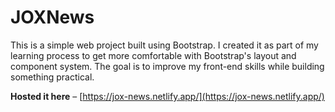 # JOXNews

This is a simple web project built using Bootstrap. I created it as part of my learning process to get more comfortable with Bootstrap's layout and component system. The goal is to improve my front-end skills while building something practical.

**Hosted it here** – [https://jox-news.netlify.app/](https://jox-news.netlify.app/)
